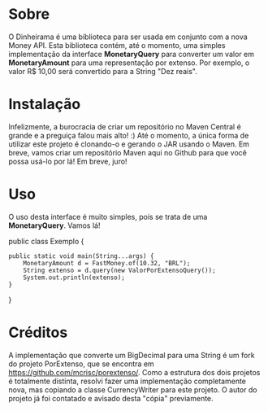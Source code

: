 # Sobre
O Dinheirama é uma biblioteca para ser usada em conjunto com a nova Money API. Esta biblioteca contém, até o momento, uma simples implementação da interface **MonetaryQuery** para converter um valor em **MonetaryAmount** para uma representação por extenso. Por exemplo, o valor R$ 10,00 será convertido para a String "Dez reais".

# Instalação
Infelizmente, a burocracia de criar um repositório no Maven Central é grande e a preguiça falou mais alto! :) Até o momento, a única forma de utilizar este projeto é clonando-o e gerando o JAR usando o Maven. Em breve, vamos criar um repositório Maven aqui no Github para que você possa usá-lo por lá! Em breve, juro!

# Uso
O uso desta interface é muito simples, pois se trata de uma **MonetaryQuery**. Vamos lá!

  public class Exemplo {
  
    public static void main(String...args) {
        MonetaryAmount d = FastMoney.of(10.32, "BRL");
        String extenso = d.query(new ValorPorExtensoQuery());
        System.out.println(extenso);
    }
    
  }

# Créditos
A implementação que converte um BigDecimal para uma String é um fork do projeto PorExtenso, que se encontra em https://github.com/mcrisc/porextenso/. Como a estrutura dos dois projetos é totalmente distinta, resolvi fazer uma implementação completamente nova, mas copiando a classe CurrencyWriter para este projeto. O autor do projeto já foi contatado e avisado desta "cópia" previamente.
